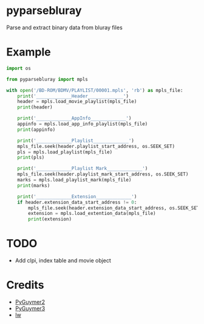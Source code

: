 # pyparsebluray

Parse and extract binary data from bluray files


# Example

```py
import os

from pyparsebluray import mpls

with open('/BD-ROM/BDMV/PLAYLIST/00001.mpls', 'rb') as mpls_file:
    print('_____________Header_____________')
    header = mpls.load_movie_playlist(mpls_file)
    print(header)

    print('_____________AppInfo_____________')
    appinfo = mpls.load_app_info_playlist(mpls_file)
    print(appinfo)

    print('_____________Playlist_____________')
    mpls_file.seek(header.playlist_start_address, os.SEEK_SET)
    pls = mpls.load_playlist(mpls_file)
    print(pls)

    print('_____________Playlist Mark_____________')
    mpls_file.seek(header.playlist_mark_start_address, os.SEEK_SET)
    marks = mpls.load_playlist_mark(mpls_file)
    print(marks)

    print('_____________Extension_____________')
    if header.extension_data_start_address != 0:
        mpls_file.seek(header.extension_data_start_address, os.SEEK_SET)
        extension = mpls.load_extention_data(mpls_file)
        print(extension)

```

# TODO
* Add clpi, index table and movie object


# Credits
* [PyGuymer2](https://github.com/Guymer/PyGuymer)
* [PyGuymer3](https://github.com/Guymer/PyGuymer3)
* [lw](https://github.com/lw/BluRay/wiki/ApplicationFormat)

  
